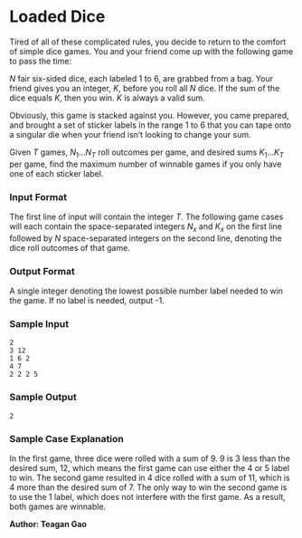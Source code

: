 # Loaded Dice

Tired of all of these complicated rules, you decide to return to the comfort of simple dice games. 
You and your friend come up with the following game to pass the time:

$N$ fair six-sided dice, each labeled 1 to 6, are grabbed from a bag. Your friend gives you an integer, $K$, before you roll all $N$ dice. If the sum of the dice equals $K$, then you win. $K$ is always a valid sum.

Obviously, this game is stacked against you. However, you came prepared, and brought a set of sticker labels in the range 1 to 6 that you can tape onto a singular die when your friend isn’t looking to change your sum.

Given $T$ games, $N_1...N_T$ roll outcomes per game, and desired sums $K_1...K_T$ per game, find the maximum number of winnable games if you only have one of each sticker label.

### Input Format

The first line of input will contain the integer $T$.
The following game cases will each contain the space-separated integers $N_x$ and $K_x$ on the first line followed by $N$ space-separated integers on the second line, denoting the dice roll outcomes of that game.  

### Output Format

A single integer denoting the lowest possible number label needed to win the game. If no label is needed, output -1.

### Sample Input 
```
2
3 12
1 6 2
4 7
2 2 2 5
```

### Sample Output
```
2
```

### Sample Case Explanation

In the first game, three dice were rolled with a sum of 9. 9 is 3 less than the desired sum, 12, which means the first game can use either the 4 or 5 label to win. The second game resulted in 4 dice rolled with a sum of 11, which is 4 more than the desired sum of 7. The only way to win the second game is to use the 1 label, which does not interfere with the first game. As a result, both games are winnable. 

**Author: Teagan Gao**
